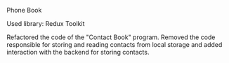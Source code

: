 Phone Book

Used library: Redux Toolkit

Refactored the code of the "Contact Book" program. Removed the code responsible for storing and reading contacts from local storage and added interaction with the backend for storing contacts.